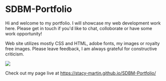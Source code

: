 # SDBM-Portfolio

Hi and welcome to my portfolio.  I will showcase my web development work here.  Please get in touch if you'd like to chat, colloborate or have some work opportunity!


Web site utilizes mostly CSS and HTML, adobe fonts, my images or royalty free images.  Please leave feedback, I am always grateful for constructive criticism.  


![](https://github.com/Stacy-Martin/SDBM-Portfolio/blob/main/assets/Images/Screen%20Shot%202021-02-24%20at%2011.54.18%20PM.png?raw=true)

Check out my page live at https://stacy-martin.github.io/SDBM-Portfolio/
